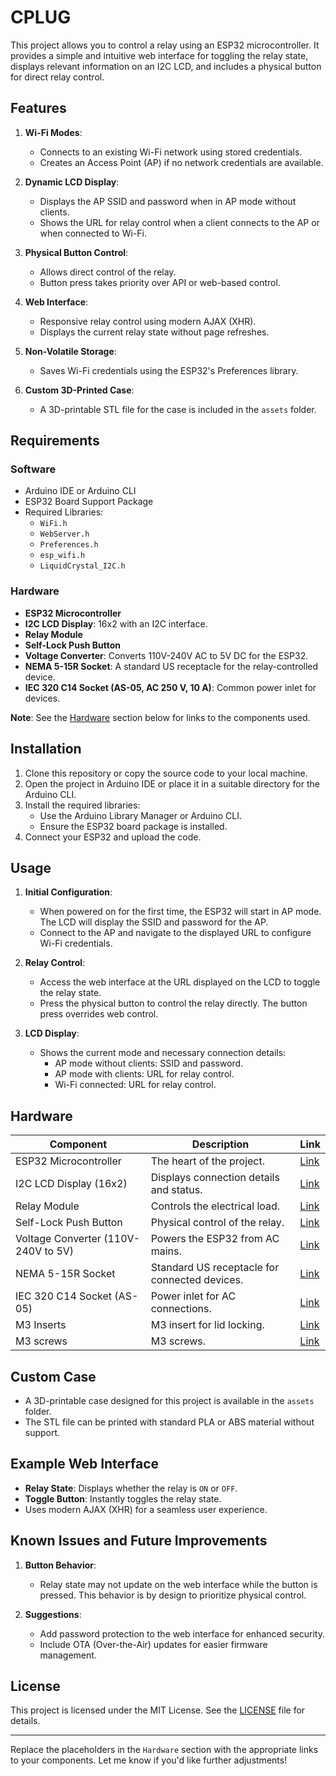 # CPLUG

This project allows you to control a relay using an ESP32 microcontroller. It provides a simple and intuitive web interface for toggling the relay state, displays relevant information on an I2C LCD, and includes a physical button for direct relay control. 

## Features

1. **Wi-Fi Modes**:
   - Connects to an existing Wi-Fi network using stored credentials.
   - Creates an Access Point (AP) if no network credentials are available.

2. **Dynamic LCD Display**:
   - Displays the AP SSID and password when in AP mode without clients.
   - Shows the URL for relay control when a client connects to the AP or when connected to Wi-Fi.

3. **Physical Button Control**:
   - Allows direct control of the relay.
   - Button press takes priority over API or web-based control.

4. **Web Interface**:
   - Responsive relay control using modern AJAX (XHR).
   - Displays the current relay state without page refreshes.

5. **Non-Volatile Storage**:
   - Saves Wi-Fi credentials using the ESP32's Preferences library.

6. **Custom 3D-Printed Case**:
   - A 3D-printable STL file for the case is included in the `assets` folder.

## Requirements

### Software
- Arduino IDE or Arduino CLI
- ESP32 Board Support Package
- Required Libraries:
  - `WiFi.h`
  - `WebServer.h`
  - `Preferences.h`
  - `esp_wifi.h`
  - `LiquidCrystal_I2C.h`

### Hardware
- **ESP32 Microcontroller**
- **I2C LCD Display**: 16x2 with an I2C interface.
- **Relay Module**
- **Self-Lock Push Button**
- **Voltage Converter**: Converts 110V-240V AC to 5V DC for the ESP32.
- **NEMA 5-15R Socket**: A standard US receptacle for the relay-controlled device.
- **IEC 320 C14 Socket (AS-05, AC 250 V, 10 A)**: Common power inlet for devices.

**Note**: See the [Hardware](#hardware) section below for links to the components used.

## Installation

1. Clone this repository or copy the source code to your local machine.
2. Open the project in Arduino IDE or place it in a suitable directory for the Arduino CLI.
3. Install the required libraries:
   - Use the Arduino Library Manager or Arduino CLI.
   - Ensure the ESP32 board package is installed.
4. Connect your ESP32 and upload the code.

## Usage

1. **Initial Configuration**:
   - When powered on for the first time, the ESP32 will start in AP mode. The LCD will display the SSID and password for the AP.
   - Connect to the AP and navigate to the displayed URL to configure Wi-Fi credentials.

2. **Relay Control**:
   - Access the web interface at the URL displayed on the LCD to toggle the relay state.
   - Press the physical button to control the relay directly. The button press overrides web control.

3. **LCD Display**:
   - Shows the current mode and necessary connection details:
     - AP mode without clients: SSID and password.
     - AP mode with clients: URL for relay control.
     - Wi-Fi connected: URL for relay control.

## Hardware

| Component                     | Description                                     | Link                     |
|-------------------------------|-------------------------------------------------|--------------------------|
| ESP32 Microcontroller         | The heart of the project.                      | [Link](https://www.amazon.com/DORHEA-Development-Bluetooth-ESP-WROOM-32-ESP32-DevKitC-32/dp/B0B18JQF16/ref=sr_1_4?crid=25G7VGNAWT774&dib=eyJ2IjoiMSJ9.aR60pLT4ci7QASJykSqRfgGDG_jUr8SiNvrNmjAwDhDlvNy0StOQUgZXOfjYzId7mAdCB_HcCIMW05vQNfdyvUsbEBINIsiMudzG0CskZdi4rJSzAG7vivwW1w1u0zIILp9qtYudKr-yfV62xQc7B36pVaGWQckNOdX2xZdajdN8TSqnIwYr5pD6b5dRtL5Jnndt4iDOWy_oneP7mcrX-r2XoSbTcFxIw1wvP1exjfk.WI5xbtAzXLtw3q7DZOykH-29DSS3rbJIN8vR7MnfGZs&dib_tag=se&keywords=esp32%2Btype%2Bc&qid=1731796381&sprefix=esp32%2Btype%2Bc%2Caps%2C92&sr=8-4&th=1)               |
| I2C LCD Display (16x2)        | Displays connection details and status.        | [Link](https://www.amazon.com/Freenove-Display-Compatible-Arduino-Raspberry/dp/B0B76Z83Y4/ref=sr_1_8?crid=22722MO4DGRTJ&dib=eyJ2IjoiMSJ9.FgsyN-p9btDlxidPTK0VokPyhYbPLtrx6CIymEFmeu8HquPf1mye9_E3q4YqeJaCkussmozj30rz006pS-j-Zxs4xNDP58nwopVfpcqb5vmIXURN5D7p3oDzlXHki8dlP-cNjHTlMKlta6xKRd9v_0Njw1XWCWGWeQhFLQtSgclvgg-do2hPTlyNWCtahsDMEHyzilTH4SX9fIQR_nQql1cxyts22M1cXowWT20wPd4.-sOvicqK9vaTRdz1Plc3fm6ynNQ2crNDuc7zpBJGeSI&dib_tag=se&keywords=I2C%2BLCD%2BDisplay&qid=1731796307&sprefix=i2c%2Blcd%2Bdisplay%2Caps%2C95&sr=8-8&th=1)               |
| Relay Module                  | Controls the electrical load.                  | [Link](https://www.amazon.com/Channel-Optocoupler-Isolated-Control-Arduino/dp/B07XGZSYJV/ref=sr_1_1?crid=PB1JA4J1TX9N&dib=eyJ2IjoiMSJ9.aQ-rgB_Q-5VmyzSnoas2VhAkGjDhkILgD44Dnr2wRspw5Qp-LtaFXKKteFBa6X0ESbHH3MFNPzqsRRI1MOM1pVOcQiMHu4wNWgSGydyyO5NViYg3PHuXdIyPeQO-Xdltw8nPeWVZu8tJ9F3oZQ0nuQKFwaEkmtkYS0zkeis_vLL8fPbUh_z2U8_lRga2iK3UqjJLn6YKg0ZaioaMUuxjz0blPndgwRlDTCBhTjAGsyA.LGNlUcpLCycIGoVbeYfQDlwwR6OLPRAMTPuAvHs4J60&dib_tag=se&keywords=3.3+relay&qid=1731796264&sprefix=3.3+relay%2Caps%2C83&sr=8-1)               |
| Self-Lock Push Button         | Physical control of the relay.                 | [Link](https://www.amazon.com/Cylewet-Self-Locking-Latching-Button-CYT1091/dp/B075VBV4QH/ref=sr_1_8?crid=2KIK6ERG6BN0P&dib=eyJ2IjoiMSJ9.Q0Cky4G0VZEtxUhetpGEcxkMA4g-0cejM6OzH7_EqwUG9l5s5uOP1NEe5xEu8aJlvH95Yr8B_k_6FD0LmWNwg297Td6C2Q40oG79wqW1Mavb5yGUdd6I5zddKtIvo89kQhaZNkyTd7MNJApQMUDWBUe8McBYsr18a85pK4X5KR-wpG2o6DsRET8pg1xFFyVLgSGe1A-SvmKNQ_pOElTnC_GC8kSqcHhYo9mFrb67JTE.0K4n9P1OeurHzMgPb1lFyRd3By2fWrSc6MVZ3T9eJJo&dib_tag=se&keywords=Self-Lock+Push+Button&qid=1731796223&sprefix=self-lock+push+button%2Caps%2C91&sr=8-8)               |
| Voltage Converter (110V-240V to 5V) | Powers the ESP32 from AC mains.               | [Link](https://www.amazon.com/Converter-Universal-Isolated-Switching-Version/dp/B07YXN8J6R/ref=sr_1_1?crid=3UPM554FWAPQ8&dib=eyJ2IjoiMSJ9.zdqFicpFqyz1Z1tKWYnlpaLNMNrL8BoeqXUJ9g36tAzf7-meuGKPv8ctHFgPLYjgOYwsBWNwN3GqHpw6QOvg71q2i0jv1dObiiWN8LbpopJY6PtrnOiq0knwtIwI-0cHBaqu2N2BawjL0qkS1LwS2MJjvldHY9Mg5hg3434L-A1usjyi52DSxShrEv_PcLvCWp9L1CMRB3rPMPzA7B3d2Jn77lkj-A-EeUfR-7l4ozw.UM5AheMT8vLujvvUIKo2IlyK4jw8GPB3GHP7dHmLKUI&dib_tag=se&keywords=110v%2Bto%2B5v%2Bconverter&qid=1731796176&sprefix=110v%2Bto%2B5v%2Bconverter%2Caps%2C83&sr=8-1&th=1)           |
| NEMA 5-15R Socket             | Standard US receptacle for connected devices.  | [Link](https://www.amazon.com/Leviton-1374-1-Receptacle-Straight-Grounding/dp/B0036ZA94S/ref=sr_1_1?crid=UHHV8AGXBC5B&dib=eyJ2IjoiMSJ9.M0yUuQhHRnbxlmw__q1OQsjqiKK7Lzq-amBfNVHlUW3exoDVYdswoF4ccXi6TsctIF8pWhs2Qt5tf9ZHR8Z3b-TRseGydRwAubybP-5LmzyA4aRBD0qzCH1_tI_36UB1UWPJrbrNoz-0z4Qh6lH24Ce0I3_k8kpyx9AwWENTZDqyTovK3UAqsOv-Pujo6GcT32IMqSibLjM9dkEyyaP4l4SMC7syEMpwJ5QJnx4_aUpSXjkJQjaKH2TC8sQSaJGlR4VdoFqvllPZVTFponQ8T_omKow75SovG-NTfQMWdIE.1HBg6GjAmhffm_9SL_MLdXJNd9bSK1kwkIMoonTajvM&dib_tag=se&keywords=Leviton+1374-1&qid=1731796140&sprefix=leviton+1374-1%2Caps%2C85&sr=8-1)          |
| IEC 320 C14 Socket (AS-05)    | Power inlet for AC connections.                | [Link](https://www.amazon.com/Baomain-Panel-Power-Socket-Connector/dp/B00WFYS1HS/ref=sr_1_1?crid=2AH4T4U21RJY0&dib=eyJ2IjoiMSJ9.o2AdHKFsyHimIjMr6q8nZA8UOt_GoRbGCrPzT085l6LmGa75eYUp2Iu93e91JlG-ZjGe-yor4HFuf1mvtRVtcm5KmduDByGhFHxt-kzASViMKf0OOzjHaLeEWpvepVyfPifnHwS5HujjkfdvMaR1ys0JTfGZoBOZZayyiODlNlgXQRUbeBY8whl7jbCTqxhqqfOeOG1r7tnm2FsTqq1ykwNWGQkgUMIFuup9lu8L_98.qGuYcbvfJGRp2hODLt11jA4VYX2CxGktAQs5OteeDsE&dib_tag=se&keywords=IEC%2B320%2BC14%2BAS-05%2BAC%2B250%2BV%2B10%2BA&qid=1731795545&sprefix=iec%2B320%2Bc14%2Bas-05%2Bac%2B250%2Bv%2B10%2Ba%2Caps%2C54&sr=8-1&th=1)             |
| M3 Inserts    | M3 insert for lid locking.                | [Link](https://www.amazon.com/cSeao-120pcs-Inserted-Knurled-Embedded/dp/B07D683Q26/ref=sr_1_11?crid=N839MT9MEB0&dib=eyJ2IjoiMSJ9.BwFSXFaGs6U0QlD21q7anfRjKx8fcWIVVXDrKtU1Yo7g1lHY48A7-26837xuO4F2Ssg_Sx_ynNHAGdIvsNa2ThFNgQkNyX-LUT8ivDBEAd1eKuCpKPvQGEbBa7O8YMQSP-sqK79dW-2i68HhO7yJYukDzecnrYyhUKayA2AelA53HvCPMeghReTvODpibVUNhc8p1PKd9ht5c3eqeiXtetUtZ2ZAUWoDsGnleXf0IsY.E7LUj37njgflZGeeeHaksSZCL2Vs69lXinDTYqzEfZo&dib_tag=se&keywords=3mm+insert&qid=1731796825&sprefix=3mm+insert%2Caps%2C80&sr=8-11)             |
| M3 screws    | M3 screws.                | [Link](https://www.amazon.com/Taiss-Screws-Stainless-Assortment-Wrenches/dp/B0CS6FVH6G/ref=sr_1_8?crid=1H1JREBPXZQUU&dib=eyJ2IjoiMSJ9.ddCR5pjnGHbNJnXCOUJw9qTYo5zl7m08eLFdJc_fUtLRGMkxWxlrKIeJRBhaxZ-7rclPpb1MD236MeDwbb92bc4457UzaqqOPV6YFWt8ndilpIteXFTdQuuw4t4ZTmg5bL-p11dq7-HYxKo1yEmvMhUmdP8x4jqDqpTak4yG87hJNuASfoKwtGaksukNju9o2aWLTVBIhzuyhQ2MUTj1Gw78WoBxLgUfNBVZSBipvT4.FapOMKETEi3edFoJWFkEY2h6Zcm_MxtBZEvy5e0q5_o&dib_tag=se&keywords=3mm+screws&qid=1731796914&sprefix=3mm+screws%2Caps%2C86&sr=8-8)             |



## Custom Case

- A 3D-printable case designed for this project is available in the `assets` folder.
- The STL file can be printed with standard PLA or ABS material without support.

## Example Web Interface

- **Relay State**: Displays whether the relay is `ON` or `OFF`.
- **Toggle Button**: Instantly toggles the relay state.
- Uses modern AJAX (XHR) for a seamless user experience.

## Known Issues and Future Improvements

1. **Button Behavior**:
   - Relay state may not update on the web interface while the button is pressed. This behavior is by design to prioritize physical control.

2. **Suggestions**:
   - Add password protection to the web interface for enhanced security.
   - Include OTA (Over-the-Air) updates for easier firmware management.

## License

This project is licensed under the MIT License. See the [LICENSE](LICENSE) file for details.

---

Replace the placeholders in the `Hardware` section with the appropriate links to your components. Let me know if you'd like further adjustments!